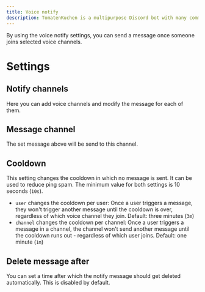 ```yaml
---
title: Voice notify
description: TomatenKuchen is a multipurpose Discord bot with many common and innovative features for your server. Explains on how to set up voice notify
---
```


By using the voice notify settings, you can send a message once someone joins selected voice channels.

# Settings

## Notify channels
Here you can add voice channels and modify the message for each of them.

## Message channel
The set message above will be send to this channel.

## Cooldown
This setting changes the cooldown in which no message is sent. It can be used to reduce ping spam. The minimum value for both settings is 10 seconds (`10s`).

- `user` changes the cooldown per user: Once a user triggers a message, they won't trigger another message until the cooldown is over, regardless of which voice channel they join. Default: three minutes (`3m`)
- `channel` changes the cooldown per channel: Once a user triggers a message in a channel, the channel won't send another message until the cooldown runs out - regardless of which user joins. Default: one minute (`1m`)

## Delete message after
You can set a time after which the notify message should get deleted automatically. This is disabled by default.
